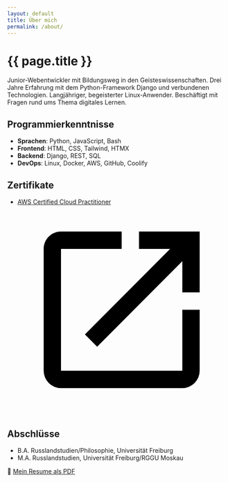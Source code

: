 ```yaml
---
layout: default
title: Über mich
permalink: /about/
---
```

# {{ page.title }}

Junior-Webentwickler mit Bildungsweg in den Geisteswissenschaften.
Drei Jahre Erfahrung mit dem Python-Framework Django und verbundenen Technologien.
Langjähriger, begeisterter Linux-Anwender.
Beschäftigt mit Fragen rund ums Thema digitales Lernen.

## Programmierkenntnisse

- **Sprachen**: Python, JavaScript, Bash
- **Frontend**: HTML, CSS, Tailwind, HTMX
- **Backend**: Django, REST, SQL
- **DevOps**: Linux, Docker, AWS, GitHub, Coolify

## Zertifikate
- <a class="inline-flex items-center" href="https://www.credly.com/badges/444a285b-5e6a-43ca-83ac-da3be1002422" target="_blank" rel="noopener noreferrer">AWS Certified Cloud Practitioner<svg class=" dark:fill-emerald-500 fill-blue2-500 h-[1.1em] w-auto ml-0.5" xmlns="http://www.w3.org/2000/svg" viewBox="0 0 24 24"><title>see-badge-in-new-tab</title><path d="M14,3V5H17.59L7.76,14.83L9.17,16.24L19,6.41V10H21V3M19,19H5V5H12V3H5C3.89,3 3,3.9 3,5V19A2,2 0 0,0 5,21H19A2,2 0 0,0 21,19V12H19V19Z" /></svg></a>

## Abschlüsse
- B.A. Russlandstudien/Philosophie, Universität Freiburg
- M.A. Russlandstudien, Universität Freiburg/RGGU Moskau

📄 [Mein Resume als PDF](/assets/files/bjoern-kawecki-resume.pdf)
